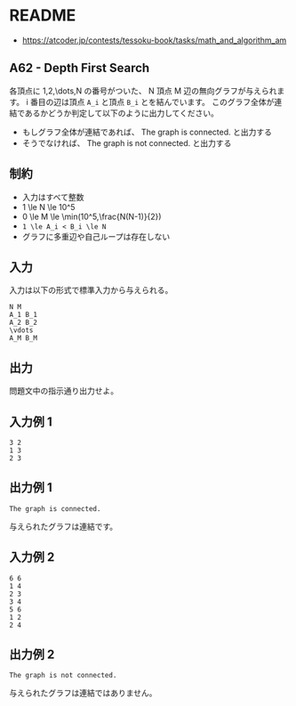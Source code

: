 # README
- <https://atcoder.jp/contests/tessoku-book/tasks/math_and_algorithm_am>
## A62 - Depth First Search
各頂点に 1,2,\dots,N の番号がついた、
N 頂点 M 辺の無向グラフが与えられます。
i 番目の辺は頂点 `A_i` と頂点 `B_i` とを結んでいます。
このグラフ全体が連結であるかどうか判定して以下のように出力してください。

* もしグラフ全体が連結であれば、 The graph is connected. と出力する
* そうでなければ、 The graph is not connected. と出力する
## 制約
* 入力はすべて整数
* 1 \le N \le 10^5
* 0 \le M \le \min(10^5,\frac{N(N-1)}{2})
* `1 \le A_i < B_i \le N`
* グラフに多重辺や自己ループは存在しない
## 入力
入力は以下の形式で標準入力から与えられる。

```
N M
A_1 B_1
A_2 B_2
\vdots
A_M B_M
```
## 出力
問題文中の指示通り出力せよ。
## 入力例 1
```
3 2
1 3
2 3
```
## 出力例 1
```
The graph is connected.
```

与えられたグラフは連結です。
## 入力例 2
```
6 6
1 4
2 3
3 4
5 6
1 2
2 4
```
## 出力例 2
```
The graph is not connected.
```

与えられたグラフは連結ではありません。
